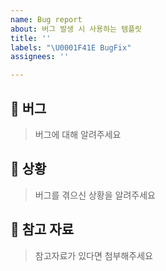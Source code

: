 ```yaml
---
name: Bug report
about: 버그 발생 시 사용하는 템플릿
title: ''
labels: "\U0001F41E BugFix"
assignees: ''

---
```


## 🐛 버그

> 버그에 대해 알려주세요

## 💬 상황

> 버그를 겪으신 상황을 알려주세요

## 🔗 참고 자료

> 참고자료가 있다면 첨부해주세요
